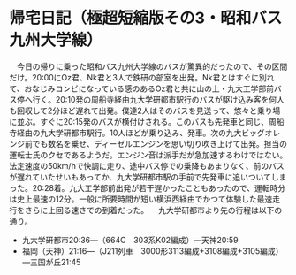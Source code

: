 # 帰宅日記（極超短縮版その3・昭和バス九州大学線）

<div class="section">　今日の帰りに乗った昭和バス九州大学線のバスが驚異的だったので、その区間だけ。20:00にOz君、Nk君と3人で鉄研の部室を出発。Nk君とはすぐに別れて、おなじみコンビになっている感のあるOz君と共に山の上・九大工学部前バス停へ行く。20:10発の周船寺経由九大学研都市駅行のバスが駆け込み客を何人も回収して2分ほど遅れて出発。僕達2人はそのバスを見送って、悠々と乗り場に並ぶ。すぐに20:15発のバスが横付けされる。このバスも先発車と同じ、周船寺経由の九大学研都市駅行。10人ほどが乗り込み、発車。次の九大ビッグオレンジ前でも数名を乗せ、ディーゼルエンジンを思い切り吹き上げて出発。担当の運転士氏のクセであるようだ。エンジン音は派手だが急加速するわけではない。法定速度の50km/hで快調に走り、途中バス停での乗降もあまりなく、前のバスが遅れていたせいもあってか、九大学研都市駅の手前で先発車に追いついてしまった。20:28着。九大工学部前出発が若干遅かったこともあったので、運転時分は史上最速の12分。一般に所要時間が短い横浜西経由でかつて体験した最速走行をさらに上回る速さでの到着だった。 　九大学研都市より先の行程は以下の通り。

* 九大学研都市20:36―（664C　303系K02編成）―天神20:59
* 福岡（天神）21:16―（J211列車　3000形3113編成+3108編成+3105編成）―三国が丘21:45

</div>